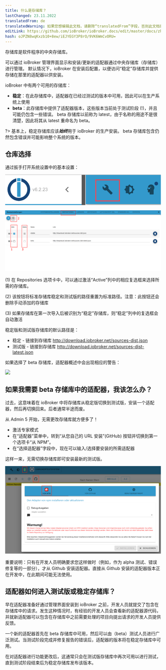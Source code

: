 ```yaml
---
title: 什么是存储库？
lastChanged: 23.11.2022
translatedFrom: de
translatedWarning: 如果您想编辑此文档，请删除“translatedFrom”字段，否则此文档将再次自动翻译
editLink: https://github.com/ioBroker/ioBroker.docs/edit/master/docs/zh-cn/basics/repositories.md
hash: oJPZN8wqKxzb10+8ew/iEJYEGY3P8rO/9VK6WmCvORU=
---
```

存储库是软件程序的中央存储库。

可以通过 ioBroker 管理界面显示和安装/更新的适配器通过中央存储库（存储库）进行管理。
默认情况下，ioBroker 在安装后配置，以便访问“稳定”存储库并提供存储在那里的适配器以供安装。

ioBroker 中有两个可用的存储库：

- **稳定**：在此存储库中，适配器在已经过测试的版本中可用，因此可以在生产系统上使用
- **beta**：此存储库中提供了适配器版本，这些版本当前处于测试阶段 (!)，并且可能仍包含一些错误。 beta 存储库以前称为 latest，由于名称的用途不是很清楚，因此将其从 latest 重命名为 beta。

?> 基本上，稳定存储库应该***始终***用于 ioBroker 的生产安装。 beta 存储库包含仍然包含错误并可能影响整个系统的版本。

## 仓库选择
通过扳手打开系统设置中的基本设置：

![](../../de/basics/media/Repository_IconBasicSettings.png)

![](../../de/basics/media/Repository_BasicsSettingsDefaultPath.png)

(1) 在 Repositories 选项卡中，可以通过激活“Active”列中的相应复选框来选择所需的存储库。

(2) 该按钮将标准存储库稳定和测试版的路径重置为标准路径。注意：此按钮还会删除手动添加的存储库

(3) 如果存储库在第一次导入后被识别为“稳定”存储库，则“稳定”列中的复选框会自动激活

稳定版和测试版存储库的默认路径是：

- 稳定 - 链接到存储库 http://download.iobroker.net/sources-dist.json
- 测试版 - 链接到存储库 http://download.iobroker.net/sources-dist-latest.json

如果选择了 beta 存储库，适配器概述中会出现相应的警告：

![](../../de/basics/media/Repository_AdapterRepInfo.png)

## 如果我需要 beta 存储库中的适配器，我该怎么办？
过去，这意味着在 ioBroker 中将存储库从稳定版切换到测试版，安装一个适配器，然后再切换回来。后者通常半途而废。

从 Admin 5 开始，无需更改存储库就方便多了！

- 激活专家模式
- 在“适配器”菜单中，转到“从您自己的 URL 安装”(GitHub) 按钮并切换到第一个选项卡“从 NPM”。
- 在“选择适配器”字段中，现在可以输入/选择要安装的所需适配器

这样一来，无需切换存储库即可安装最新的测试版。

![](../../de/basics/media/Repository_AdapterInstallNpm.png)

重要说明：只有在开发人员明确要求您这样做时（例如，作为 alpha 测试、错误修复等的一部分），才从 Github 安装适配器。直接从 Github 安装的适配器版本正在开发中，在此期间可能无法使用。

## 适配器如何进入测试版或稳定存储库？
早在适配器准备好通过管理界面安装到 ioBroker 之前，开发人员就提交了包含在存储库中的请求。发生这种情况时，有经验的开发人员会查看新的适配器源代码，并就新适配器可以包含在存储库中之前需要处理的项目向提出请求的开发人员提供反馈。

一个新的适配器首先在 beta 存储库中可用，然后可以由（beta）测试人员进行广泛测试。当测试阶段完成并修复报告的错误后，适配器的版本将在稳定存储库中可用。

在对适配器进行功能更改后，这通常只会在测试版存储库中再次可用以进行测试，直到测试阶段结束后为稳定存储库发布该版本。